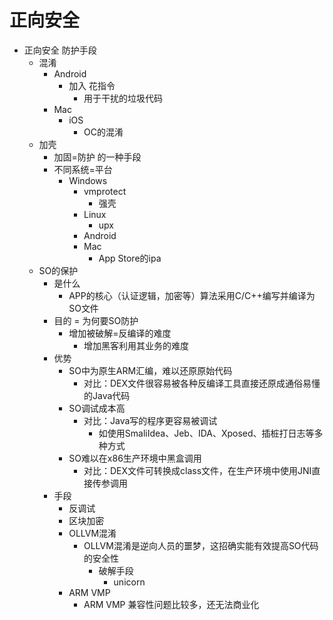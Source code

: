 # 正向安全

* 正向安全 防护手段
  * 混淆
    * Android
      * 加入 花指令
        * 用于干扰的垃圾代码
    * Mac
      * iOS
        * OC的混淆
  * 加壳
    * 加固=防护 的一种手段
    * 不同系统=平台
      * Windows
        * vmprotect
          * 强壳
        * Linux
          * upx
        * Android
        * Mac
          * App Store的ipa
  * SO的保护
    * 是什么
      * APP的核心（认证逻辑，加密等）算法采用C/C++编写并编译为SO文件
    * 目的 = 为何要SO防护
      * 增加被破解=反编译的难度
        * 增加黑客利用其业务的难度
    * 优势
      * SO中为原生ARM汇编，难以还原原始代码
        * 对比：DEX文件很容易被各种反编译工具直接还原成通俗易懂的Java代码
      * SO调试成本高
        * 对比：Java写的程序更容易被调试
          * 如使用SmaliIdea、Jeb、IDA、Xposed、插桩打日志等多种方式
      * SO难以在x86生产环境中黑盒调用
        * 对比：DEX文件可转换成class文件，在生产环境中使用JNI直接传参调用
    * 手段
      * 反调试
      * 区块加密
      * OLLVM混淆
        * OLLVM混淆是逆向人员的噩梦，这招确实能有效提高SO代码的安全性
          * 破解手段
            * unicorn
      * ARM VMP
        * ARM VMP 兼容性问题比较多，还无法商业化
